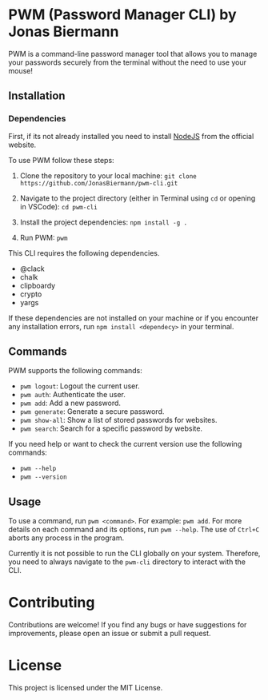 # PWM (Password Manager CLI) by Jonas Biermann

PWM is a command-line password manager tool that allows you to manage your passwords securely from the terminal without the need to use your mouse!

## Installation

### Dependencies

First, if its not already installed you need to install [NodeJS](https://nodejs.org/en/download) from the official website.

To use PWM follow these steps:

1. Clone the repository to your local machine:
   `git clone https://github.com/JonasBiermann/pwm-cli.git `

2. Navigate to the project directory (either in Terminal using `cd` or opening in VSCode):
   `cd pwm-cli`

3. Install the project dependencies:
   `npm install -g .`

4. Run PWM:
   `pwm`

This CLI requires the following dependencies.

- @clack
- chalk
- clipboardy
- crypto
- yargs

If these dependencies are not installed on your machine or if you encounter any installation errors, run `npm install <dependecy>` in your terminal.

## Commands

PWM supports the following commands:

- `pwm logout`: Logout the current user.
- `pwm auth`: Authenticate the user.
- `pwm add`: Add a new password.
- `pwm generate`: Generate a secure password.
- `pwm show-all`: Show a list of stored passwords for websites.
- `pwm search`: Search for a specific password by website.

If you need help or want to check the current version use the following commands:

- `pwm --help`
- `pwm --version`

## Usage

To use a command, run `pwm <command>`. For example:
`pwm add`.
For more details on each command and its options, run `pwm --help`.
The use of `Ctrl+C` aborts any process in the program.

Currently it is not possible to run the CLI globally on your system. Therefore, you need to always navigate to the `pwm-cli` directory to interact with the CLI.

# Contributing

Contributions are welcome! If you find any bugs or have suggestions for improvements, please open an issue or submit a pull request.

# License

This project is licensed under the MIT License.
